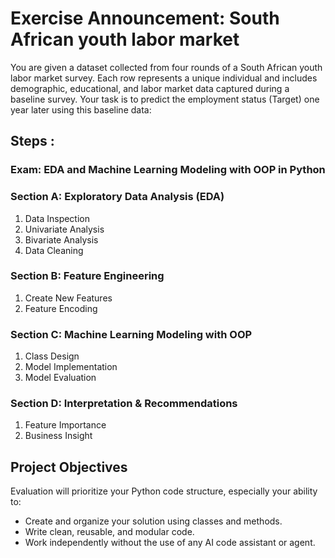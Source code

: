 # Exercise Announcement: South African youth labor market 

You are given a dataset collected from four rounds of a South African youth labor market survey. Each row represents a unique individual and includes demographic, educational, and labor market data captured during a baseline survey. Your task is to predict the employment status (Target) one year later using this baseline data:


## Steps : 
###  Exam: EDA and Machine Learning Modeling with OOP in Python
### Section A: Exploratory Data Analysis (EDA)
1.	Data Inspection
2.	Univariate Analysis
3.	Bivariate Analysis
4.	Data Cleaning
### Section B: Feature Engineering
1.	Create New Features
2.	Feature Encoding
### Section C: Machine Learning Modeling with OOP
1.	Class Design
2.	Model Implementation
3.	Model Evaluation
### Section D: Interpretation & Recommendations
1.	Feature Importance
2.	Business Insight


## Project Objectives  
Evaluation will prioritize your Python code structure, especially your ability to:
- Create and organize your solution using classes and methods.
- Write clean, reusable, and modular code.
- Work independently without the use of any AI code assistant or agent.
